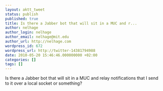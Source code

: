 ```yaml
---
layout: aktt_tweet
status: publish
published: true
title: Is there a Jabber bot that will sit in a MUC and r...
author: nelhage
author_login: nelhage
author_email: nelhage@mit.edu
author_url: http://nelhage.com
wordpress_id: 672
wordpress_url: http://twitter-14381794988
date: 2010-05-20 15:46:46.000000000 +02:00
categories: []
tags: []
---
```

Is there a Jabber bot that will sit in a MUC and relay notifications that I send to it over a local socket or something?
